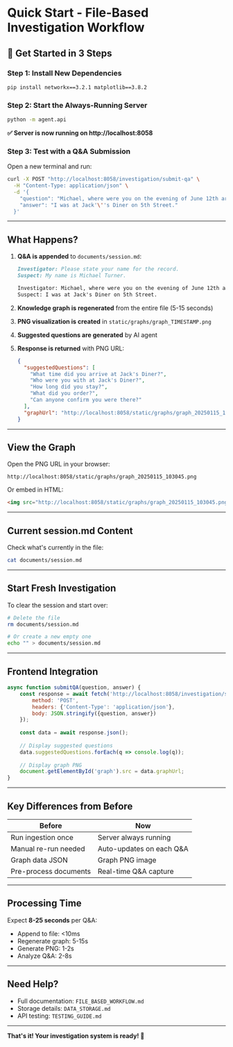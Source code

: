 # Quick Start - File-Based Investigation Workflow

## 🚀 Get Started in 3 Steps

### Step 1: Install New Dependencies

```bash
pip install networkx==3.2.1 matplotlib==3.8.2
```

### Step 2: Start the Always-Running Server

```bash
python -m agent.api
```

**✅ Server is now running on http://localhost:8058**

### Step 3: Test with a Q&A Submission

Open a new terminal and run:

```bash
curl -X POST "http://localhost:8058/investigation/submit-qa" \
  -H "Content-Type: application/json" \
  -d '{
    "question": "Michael, where were you on the evening of June 12th around 8 p.m.?",
    "answer": "I was at Jack'\''s Diner on 5th Street."
  }'
```

---

## What Happens?

1. **Q&A is appended** to `documents/session.md`:
   ```markdown
   Investigator: Please state your name for the record.
   Suspect: My name is Michael Turner.
   
   Investigator: Michael, where were you on the evening of June 12th around 8 p.m.?
   Suspect: I was at Jack's Diner on 5th Street.
   ```

2. **Knowledge graph is regenerated** from the entire file (5-15 seconds)

3. **PNG visualization is created** in `static/graphs/graph_TIMESTAMP.png`

4. **Suggested questions are generated** by AI agent

5. **Response is returned** with PNG URL:
   ```json
   {
     "suggestedQuestions": [
       "What time did you arrive at Jack's Diner?",
       "Who were you with at Jack's Diner?",
       "How long did you stay?",
       "What did you order?",
       "Can anyone confirm you were there?"
     ],
     "graphUrl": "http://localhost:8058/static/graphs/graph_20250115_103045.png"
   }
   ```

---

## View the Graph

Open the PNG URL in your browser:
```
http://localhost:8058/static/graphs/graph_20250115_103045.png
```

Or embed in HTML:
```html
<img src="http://localhost:8058/static/graphs/graph_20250115_103045.png" />
```

---

## Current session.md Content

Check what's currently in the file:

```bash
cat documents/session.md
```

---

## Start Fresh Investigation

To clear the session and start over:

```bash
# Delete the file
rm documents/session.md

# Or create a new empty one
echo "" > documents/session.md
```

---

## Frontend Integration

```javascript
async function submitQA(question, answer) {
    const response = await fetch('http://localhost:8058/investigation/submit-qa', {
        method: 'POST',
        headers: {'Content-Type': 'application/json'},
        body: JSON.stringify({question, answer})
    });
    
    const data = await response.json();
    
    // Display suggested questions
    data.suggestedQuestions.forEach(q => console.log(q));
    
    // Display graph PNG
    document.getElementById('graph').src = data.graphUrl;
}
```

---

## Key Differences from Before

| Before | Now |
|--------|-----|
| Run ingestion once | Server always running |
| Manual re-run needed | Auto-updates on each Q&A |
| Graph data JSON | Graph PNG image |
| Pre-process documents | Real-time Q&A capture |

---

## Processing Time

Expect **8-25 seconds** per Q&A:
- Append to file: <10ms
- Regenerate graph: 5-15s
- Generate PNG: 1-2s
- Analyze Q&A: 2-8s

---

## Need Help?

- Full documentation: `FILE_BASED_WORKFLOW.md`
- Storage details: `DATA_STORAGE.md`
- API testing: `TESTING_GUIDE.md`

---

**That's it! Your investigation system is ready! 🎉**

